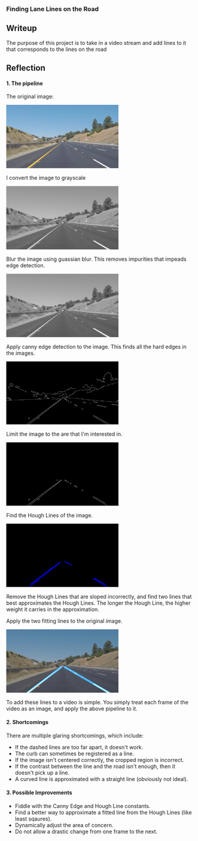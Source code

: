 ### **Finding Lane Lines on the Road** 

## Writeup

The purpose of this project is to take in a video stream and add lines to it that corresponds to the lines on the road

## Reflection

#### 1. The pipeline

The original image:

<img src="test_images_output/original.jpg" alt="original" width="300" />

I convert the image to grayscale

<img src="test_images_output/grayscale.jpg" alt="grayscale" width="300" />

Blur the image using guassian blur.  This removes impurities that impeads edge detection.

<img src="test_images_output/blurred.jpg" alt="blurred" width="300" />

Apply canny edge detection to the image.  This finds all the hard edges in the images.

<img src="test_images_output/canny.jpg" alt="canny" width="300" />

Limit the image to the are that I'm interested in.

<img src="test_images_output/cropped.jpg" alt="cropped" width="300" />

Find the Hough Lines of the image.

<img src="test_images_output/lined.jpg" alt="lined" width="300" />

Remove the Hough Lines that are sloped incorrectly, and find two lines that best approximates the Hough Lines. The longer the Hough Line, the higher weight it carries in the approximation.

Apply the two fitting lines to the original image.

<img src="test_images_output/final.jpg" alt="final" width="300" />

To add these lines to a video is simple.  You simply treat each frame of the video as an image, and apply the above pipeline to it.

#### 2. Shortcomings
There are multiple glaring shortcomings, which include:
* If the dashed lines are too far apart, it doesn't work.
* The curb can sometimes be registered as a line.
* If the image isn't centered correctly, the cropped region is incorrect.
* If the contrast between the line and the road isn't enough, then it doesn't pick up a line.
* A curved line is approximated with a straight line (obviously not ideal).

#### 3. Possible Improvements
* Fiddle with the Canny Edge and Hough Line constants.
* Find a better way to approximate a fitted line from the Hough Lines (like least sqaures).
* Dynamically adjust the area of concern.
* Do not allow a drastic change from one frame to the next.
